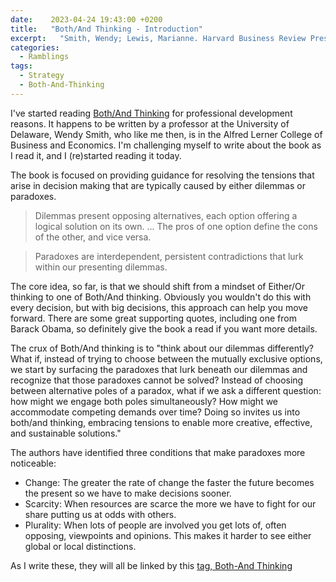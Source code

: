 ```yaml
---
date:    2023-04-24 19:43:00 +0200
title:   "Both/And Thinking - Introduction"
excerpt:   "Smith, Wendy; Lewis, Marianne. Harvard Business Review Press"
categories:
  - Ramblings
tags:
  - Strategy
  - Both-And-Thinking
---
```


I've started reading [Both/And Thinking](https://bothandthinking.net) for professional development reasons.  It happens to be written by a professor at the University of Delaware, Wendy Smith, who like me then, is in the Alfred Lerner College of Business and Economics.  I'm challenging myself to write about the book as I read it, and I (re)started reading it today.  

The book is focused on providing guidance for resolving the tensions that arise in decision making that are typically caused by either dilemmas or paradoxes.

> Dilemmas present opposing alternatives, each option offering a logical solution on its own. ... The pros of one option define the cons of the other, and vice versa.

> Paradoxes are interdependent, persistent contradictions that lurk within our presenting dilemmas.

The core idea, so far, is that we should shift from a mindset of Either/Or thinking to one of Both/And thinking.  Obviously you wouldn't do this with every decision, but with big decisions, this approach can help you move forward.  There are some great supporting quotes, including one from Barack Obama, so definitely give the book a read if you want more details.

The crux of Both/And thinking is to "think about our dilemmas differently? What if, instead of trying to choose between the mutually exclusive options, we start by surfacing the paradoxes that lurk beneath our dilemmas and recognize that those paradoxes cannot be solved? Instead of choosing between alternative poles of a paradox, what if we ask a different question: how might we engage both poles simultaneously? How might we accommodate competing demands over time? Doing so invites us into both/and thinking, embracing tensions to enable more creative, effective, and sustainable solutions."

The authors have identified three conditions that make paradoxes more noticeable:

- Change: The greater the rate of change the faster the future becomes the present so we have to make decisions sooner.
- Scarcity: When resources are scarce the more we have to fight for our share putting us at odds with others.
- Plurality: When lots of people are involved you get lots of, often opposing, viewpoints and opinions.  This makes it harder to see either global or local distinctions.

As I write these, they will all be linked by this [tag, Both-And Thinking](https://www.winglemeyer.org/navigation/tags/#Both-And-Thinking)